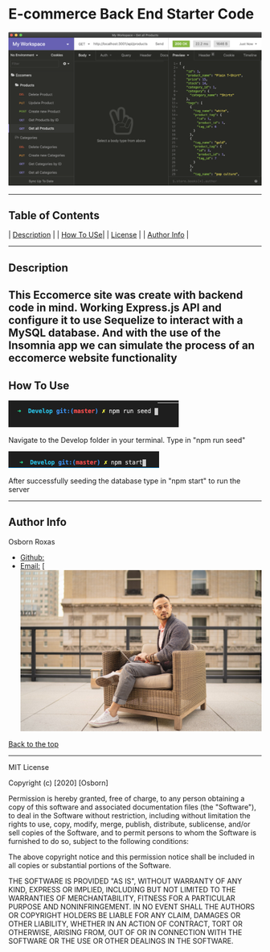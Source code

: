 # E-commerce Back End Starter Code
![ReadMe Image](https://github.com/osbornroxas02/Ecommers-backend/blob/master/mainphoto.png)
 
---

## Table of Contents 

| [Description](#description) |
| [How To USe](#how-to-use)|
| [License](#license) |
| [Author Info](#author-info) |


---

## Description 

This Eccomerce site was create with backend code in mind. Working Express.js API and configure it to use Sequelize to interact with a MySQL database. And with the use of the Insomnia app we can simulate the process of an eccomerce website functionality
---

## How To Use

![ReadMe Image](https://github.com/osbornroxas02/Ecommers-backend/blob/master/npmseed.png)

 Navigate to the Develop folder in your terminal. Type in "npm run seed"


![ReadMe Image](https://github.com/osbornroxas02/Ecommers-backend/blob/master/npmstart.png)

 After successfully seeding the database type in "npm start" to run the server

---


## Author Info

Osborn Roxas

- [Github:](https://github.com/osbornroxas02/Ecommers-backend)
- [Email:](https://OSBORNROXAS02@GMAIL.COM)
[![ReadMe Image](https://github.com/osbornroxas02/budget-tracker-pwa/blob/main/seated%20%202.JPG)

[Back to the top](#table-of-contents)

---

MIT License

Copyright (c) [2020] [Osborn]

Permission is hereby granted, free of charge, to any person obtaining a copy
of this software and associated documentation files (the "Software"), to deal
in the Software without restriction, including without limitation the rights
to use, copy, modify, merge, publish, distribute, sublicense, and/or sell
copies of the Software, and to permit persons to whom the Software is
furnished to do so, subject to the following conditions:

The above copyright notice and this permission notice shall be included in all
copies or substantial portions of the Software.

THE SOFTWARE IS PROVIDED "AS IS", WITHOUT WARRANTY OF ANY KIND, EXPRESS OR
IMPLIED, INCLUDING BUT NOT LIMITED TO THE WARRANTIES OF MERCHANTABILITY,
FITNESS FOR A PARTICULAR PURPOSE AND NONINFRINGEMENT. IN NO EVENT SHALL THE
AUTHORS OR COPYRIGHT HOLDERS BE LIABLE FOR ANY CLAIM, DAMAGES OR OTHER
LIABILITY, WHETHER IN AN ACTION OF CONTRACT, TORT OR OTHERWISE, ARISING FROM,
OUT OF OR IN CONNECTION WITH THE SOFTWARE OR THE USE OR OTHER DEALINGS IN THE
SOFTWARE.
